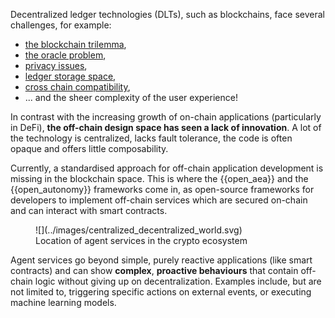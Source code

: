 Decentralized ledger technologies (DLTs), such as blockchains, face several challenges, for example:

* [the blockchain trilemma](https://www.ledger.com/academy/what-is-the-blockchain-trilemma),
* [the oracle problem](https://encyclopedia.pub/entry/2959),
* [privacy issues](https://en.wikipedia.org/wiki/Privacy_and_blockchain),
* [ledger storage space](https://cointelegraph.com/news/how-can-blockchain-improve-data-storage),
* [cross chain compatibility](https://101blockchains.com/blockchain-interoperability/),
* ... and the sheer complexity of the user experience!

In contrast with the increasing growth of on-chain applications (particularly in DeFi), **the off-chain design space has seen a lack of innovation**. A lot of the technology is centralized, lacks fault tolerance, the code is often opaque and offers little composability.

Currently, a standardised approach for off-chain application development is missing in the blockchain space. This is where the {{open_aea}} and the {{open_autonomy}} frameworks come in, as open-source frameworks for developers to implement off-chain services which are secured on-chain and can interact with smart contracts.

<figure markdown>
![](../images/centralized_decentralized_world.svg)
<figcaption>Location of agent services in the crypto ecosystem</figcaption>
</figure>

Agent services go beyond simple, purely
reactive applications (like smart contracts) and can show **complex**, **proactive behaviours** that contain off-chain logic without giving up on decentralization. Examples include, but are not limited to, triggering specific actions on external events, or executing machine learning models.
